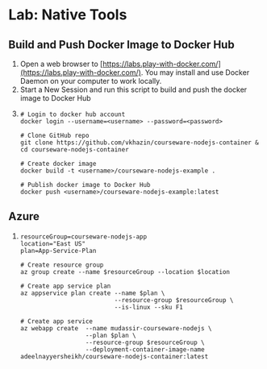 # Lab: Native Tools

## Build and Push Docker Image to Docker Hub

1. Open a web browser to [https://labs.play-with-docker.com/](https://labs.play-with-docker.com/). You may install and use Docker Daemon on your computer to work locally.
2. Start a New Session and run this script to build and push the docker image to Docker Hub
3.  ```
    # Login to docker hub account
    docker login --username=<username> --password=<password>

    # Clone GitHub repo
    git clone https://github.com/vkhazin/courseware-nodejs-container & cd courseware-nodejs-container

    # Create docker image
    docker build -t <username>/courseware-nodejs-example .

    # Publish docker image to Docker Hub
    docker push <username>/courseware-nodejs-example:latest
    ```

## Azure

1.  ```
    resourceGroup=courseware-nodejs-app
    location="East US"
    plan=App-Service-Plan

    # Create resource group
    az group create --name $resourceGroup --location $location

    # Create app service plan
    az appservice plan create --name $plan \
                              --resource-group $resourceGroup \
                              --is-linux --sku F1

    # Create app service
    az webapp create  --name mudassir-courseware-nodejs \
                      --plan $plan \
                      --resource-group $resourceGroup \
                      --deployment-container-image-name adeelnayyersheikh/courseware-nodejs-container:latest
    ```
